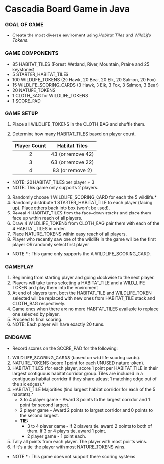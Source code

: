 # Cascadia Board Game in Java

### GOAL OF GAME
* Create the most diverse enviroment using *Habitat Tiles* and *WildLife Tokens*.

### GAME COMPONENTS
* 85 HABITAT_TILES (Forest, Wetland, River, Mountain, Prairie and 25 keystones)
* 5 STARTER_HABITAT_TILES
* 100 WILDLIFE_TOKENS (20 Hawk, 20 Bear, 20 Elk, 20 Salmon, 20 Fox)
* 15 WILDLIFE_SCORING_CARDS (3 Hawk, 3 Elk, 3 Fox, 3 Salmon, 3 Bear)
* 20 NATURE_TOKENS
* 1 CLOTH_BAG for WILDLIFE_TOKENS
* 1 SCORE_PAD

### GAME SETUP
1. Place all WILDLIFE_TOKENS in the CLOTH_BAG and shuffle them.
2. Determine how many HABITAT_TILES based on player count.

	| Player Count |   Habitat Tiles   |
	| :----------: | :---------------: |
	|      2       | 43 (or remove 42) |
	|      3       | 63 (or remove 22) |
	|      4       | 83 (or remove 2)  |

* NOTE: 20 HABITAT_TILES per player + 3
* NOTE: This game only supports 2 players.
3. Randomly choose 1 WILDLIFE_SCORING_CARD for each the 5 wildlife.*
4. Randomly distribute 1 STARTER_HABITAT_TILE to each player (facing up). Place others back into box (won't be used).
5. Reveal 4 HABITAT_TILES from the face-down stacks and place them face up within reach of all players.
6. Draw 4 WILDLIFE_TOKENS from CLOTH_BAG pair them with each of the 4 HABITAT_TILES in order.
7. Place NATURE_TOKENS within easy reach of all players.
8. Player who recently saw one of the wildlife in the game will be the first player OR randomly select first player
* NOTE * : This game only supports the A WILDLIFE_SCORING_CARD.

### GAMEPLAY
1. Beginning from starting player and going clockwise to the next player.
2. Players will take turns selecting a HABITAT_TILE and a WILD_LIFE TOKEN and play them into the enviroment.
3. At end of players turn, both the HABITAT_TILE and WILDLIFE_TOKEN selected will be replaced with new ones from HABITAT_TILE stack and CLOTH_BAG respectively.
4. Game ends when there are no more HABITAT_TILES available to replace one selected by player.
5. Proceed to final scoring.
6. NOTE: Each player will have exactly 20 turns.

### ENDGAME
* Record scores on the SCORE_PAD for the following:
1. WILDLIFE_SCORING_CARDS (based on wild life scoring cards).
2. NATURE_TOKENS (score 1 point for each UNUSED nature token).
3. HABITAT_TILES (for each player, score 1 point per HABITAT_TILE in their largest contiguous habitat corridor group. 
	Tiles are included in a contiguous habitat corridor if they share atleast 1 matching edge out of the six edges).*
4. HABITAT_TILE Majorities (find largest habitat corridor for each of the 5 habitats).*
	* 3 to 4 player game - Award 3 points to the largest corridor and 1 point for second largest.
	* 2 player game - Award 2 points to largest corridor and 0 points to the second largest.
	* **TIE:**
		* 3 to 4 player game - If 2 players tie, award 2 points to both of them. If 3 or 4 playrs tie, award 1 point.
		* 2 player game - 1 point each.
5. Tally all points from each player. The player with most points wins.
6. If it's a tie, the player with most NATURE_TOKENS wins.
+ NOTE * : This game does not support these scoring systems